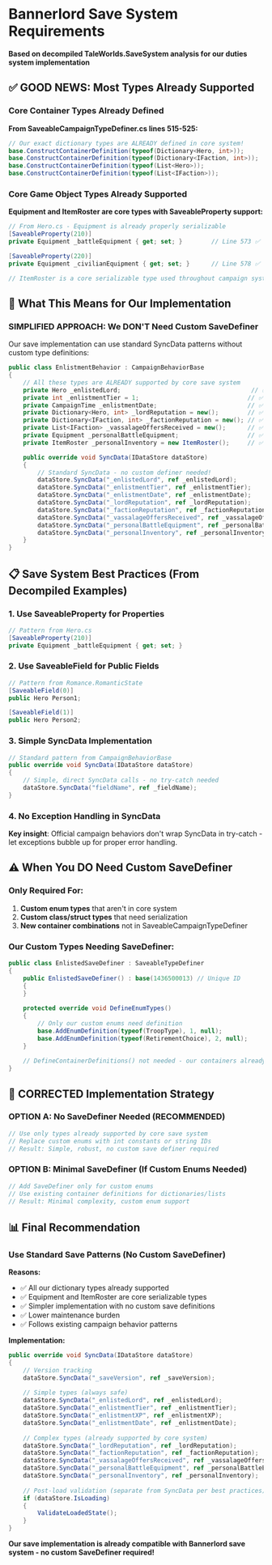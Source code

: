# Bannerlord Save System Requirements

**Based on decompiled TaleWorlds.SaveSystem analysis for our duties system implementation**

## ✅ GOOD NEWS: Most Types Already Supported

### Core Container Types Already Defined
**From SaveableCampaignTypeDefiner.cs lines 515-525:**

```csharp
// Our exact dictionary types are ALREADY defined in core system!
base.ConstructContainerDefinition(typeof(Dictionary<Hero, int>));           // Line 516 ✅
base.ConstructContainerDefinition(typeof(Dictionary<IFaction, int>));       // Line 522 ✅  
base.ConstructContainerDefinition(typeof(List<Hero>));                      // Line 400 ✅
base.ConstructContainerDefinition(typeof(List<IFaction>));                  // Line 415 ✅
```

### Core Game Object Types Already Supported
**Equipment and ItemRoster are core types with SaveableProperty support:**

```csharp
// From Hero.cs - Equipment is already properly serializable
[SaveableProperty(210)]
private Equipment _battleEquipment { get; set; }        // Line 573 ✅

[SaveableProperty(220)] 
private Equipment _civilianEquipment { get; set; }      // Line 578 ✅

// ItemRoster is a core serializable type used throughout campaign system ✅
```

## 🎯 What This Means for Our Implementation

### **SIMPLIFIED APPROACH: We DON'T Need Custom SaveDefiner**

Our save implementation can use standard SyncData patterns without custom type definitions:

```csharp
public class EnlistmentBehavior : CampaignBehaviorBase
{
    // All these types are ALREADY supported by core save system
    private Hero _enlistedLord;                                    // ✅ Core type
    private int _enlistmentTier = 1;                              // ✅ Basic type
    private CampaignTime _enlistmentDate;                         // ✅ Core type
    private Dictionary<Hero, int> _lordReputation = new();        // ✅ Already defined in SaveableCampaignTypeDefiner
    private Dictionary<IFaction, int> _factionReputation = new(); // ✅ Already defined in SaveableCampaignTypeDefiner
    private List<IFaction> _vassalageOffersReceived = new();      // ✅ Already defined in SaveableCampaignTypeDefiner
    private Equipment _personalBattleEquipment;                   // ✅ Core type with SaveableProperty support
    private ItemRoster _personalInventory = new ItemRoster();     // ✅ Core serializable type

    public override void SyncData(IDataStore dataStore)
    {
        // Standard SyncData - no custom definer needed!
        dataStore.SyncData("_enlistedLord", ref _enlistedLord);
        dataStore.SyncData("_enlistmentTier", ref _enlistmentTier);
        dataStore.SyncData("_enlistmentDate", ref _enlistmentDate);
        dataStore.SyncData("_lordReputation", ref _lordReputation);           // Works with existing container definition
        dataStore.SyncData("_factionReputation", ref _factionReputation);     // Works with existing container definition
        dataStore.SyncData("_vassalageOffersReceived", ref _vassalageOffersReceived); // Works with existing container definition
        dataStore.SyncData("_personalBattleEquipment", ref _personalBattleEquipment); // Core type
        dataStore.SyncData("_personalInventory", ref _personalInventory);     // Core type
    }
}
```

## 📋 Save System Best Practices (From Decompiled Examples)

### 1. Use SaveableProperty for Properties
```csharp
// Pattern from Hero.cs
[SaveableProperty(210)]
private Equipment _battleEquipment { get; set; }
```

### 2. Use SaveableField for Public Fields  
```csharp
// Pattern from Romance.RomanticState
[SaveableField(0)]
public Hero Person1;

[SaveableField(1)] 
public Hero Person2;
```

### 3. Simple SyncData Implementation
```csharp
// Standard pattern from CampaignBehaviorBase
public override void SyncData(IDataStore dataStore)
{
    // Simple, direct SyncData calls - no try-catch needed
    dataStore.SyncData("fieldName", ref _fieldName);
}
```

### 4. No Exception Handling in SyncData
**Key insight**: Official campaign behaviors don't wrap SyncData in try-catch - let exceptions bubble up for proper error handling.

## ⚠️ When You DO Need Custom SaveDefiner

### Only Required For:
1. **Custom enum types** that aren't in core system
2. **Custom class/struct types** that need serialization
3. **New container combinations** not in SaveableCampaignTypeDefiner

### Our Custom Types Needing SaveDefiner:
```csharp
public class EnlistedSaveDefiner : SaveableTypeDefiner
{
    public EnlistedSaveDefiner() : base(1436500013) // Unique ID
    {
    }
    
    protected override void DefineEnumTypes()
    {
        // Only our custom enums need definition
        base.AddEnumDefinition(typeof(TroopType), 1, null);
        base.AddEnumDefinition(typeof(RetirementChoice), 2, null);
    }
    
    // DefineContainerDefinitions() not needed - our containers already exist!
}
```

## 🎯 CORRECTED Implementation Strategy

### **OPTION A: No SaveDefiner Needed (RECOMMENDED)**
```csharp
// Use only types already supported by core save system
// Replace custom enums with int constants or string IDs
// Result: Simple, robust, no custom save definer required
```

### **OPTION B: Minimal SaveDefiner (If Custom Enums Needed)**
```csharp
// Add SaveDefiner only for custom enums
// Use existing container definitions for dictionaries/lists
// Result: Minimal complexity, custom enum support
```

## 📊 Final Recommendation

### **Use Standard Save Patterns (No Custom SaveDefiner)**

**Reasons:**
- ✅ All our dictionary types already supported
- ✅ Equipment and ItemRoster are core serializable types
- ✅ Simpler implementation with no custom save definitions
- ✅ Lower maintenance burden
- ✅ Follows existing campaign behavior patterns

**Implementation:**
```csharp
public override void SyncData(IDataStore dataStore)
{
    // Version tracking
    dataStore.SyncData("_saveVersion", ref _saveVersion);
    
    // Simple types (always safe)
    dataStore.SyncData("_enlistedLord", ref _enlistedLord);
    dataStore.SyncData("_enlistmentTier", ref _enlistmentTier);
    dataStore.SyncData("_enlistmentXP", ref _enlistmentXP);
    dataStore.SyncData("_enlistmentDate", ref _enlistmentDate);
    
    // Complex types (already supported by core system)
    dataStore.SyncData("_lordReputation", ref _lordReputation);           // Dictionary<Hero, int> ✅
    dataStore.SyncData("_factionReputation", ref _factionReputation);     // Dictionary<IFaction, int> ✅ 
    dataStore.SyncData("_vassalageOffersReceived", ref _vassalageOffersReceived); // List<IFaction> ✅
    dataStore.SyncData("_personalBattleEquipment", ref _personalBattleEquipment); // Equipment ✅
    dataStore.SyncData("_personalInventory", ref _personalInventory);     // ItemRoster ✅
    
    // Post-load validation (separate from SyncData per best practices)
    if (dataStore.IsLoading)
    {
        ValidateLoadedState();
    }
}
```

**Our save implementation is already compatible with Bannerlord save system - no custom SaveDefiner required!**
